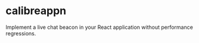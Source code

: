 # calibreappn
Implement a live chat beacon in your React application without performance regressions.
